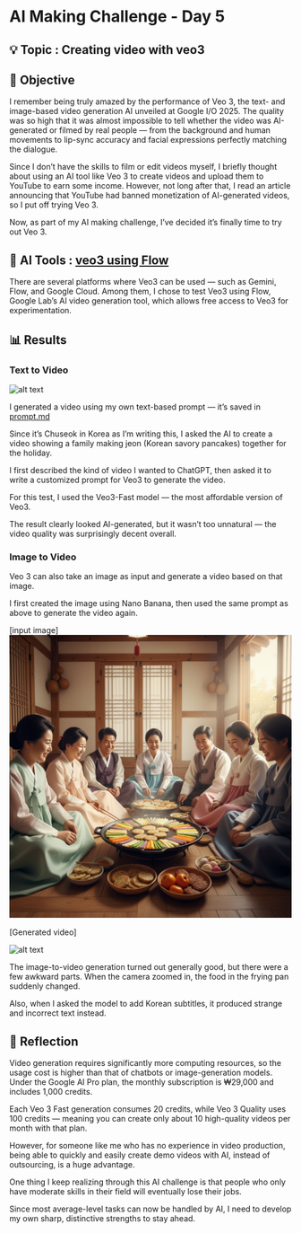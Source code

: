 # AI Making Challenge - Day 5

## 💡 Topic : Creating video with veo3


## 🎯 Objective
I remember being truly amazed by the performance of Veo 3, the text- and image-based video generation AI unveiled at Google I/O 2025. The quality was so high that it was almost impossible to tell whether the video was AI-generated or filmed by real people — from the background and human movements to lip-sync accuracy and facial expressions perfectly matching the dialogue.

Since I don’t have the skills to film or edit videos myself, I briefly thought about using an AI tool like Veo 3 to create videos and upload them to YouTube to earn some income. However, not long after that, I read an article announcing that YouTube had banned monetization of AI-generated videos, so I put off trying Veo 3.

Now, as part of my AI making challenge, I’ve decided it’s finally time to try out Veo 3.

## 🤖 AI Tools : [veo3 using Flow](https://labs.google/flow/about)
There are several platforms where Veo3 can be used — such as Gemini, Flow, and Google Cloud. Among them, I chose to test Veo3 using Flow, Google Lab’s AI video generation tool, which allows free access to Veo3 for experimentation.

## 📊 Results
### Text to Video

![alt text](images/video1.gif)

I generated a video using my own text-based prompt — it’s saved in [prompt.md](sources\prompt.md)

Since it’s Chuseok in Korea as I’m writing this, I asked the AI to create a video showing a family making jeon (Korean savory pancakes) together for the holiday.

I first described the kind of video I wanted to ChatGPT, then asked it to write a customized prompt for Veo3 to generate the video.

For this test, I used the Veo3-Fast model — the most affordable version of Veo3.

The result clearly looked AI-generated, but it wasn’t too unnatural — the video quality was surprisingly decent overall.

### Image to Video
Veo 3 can also take an image as input and generate a video based on that image.

I first created the image using Nano Banana, then used the same prompt as above to generate the video again.

[input image]
![alt text](images/image.png)

[Generated video]

![alt text](images/video2.gif)

The image-to-video generation turned out generally good, but there were a few awkward parts. When the camera zoomed in, the food in the frying pan suddenly changed.

Also, when I asked the model to add Korean subtitles, it produced strange and incorrect text instead.

## 📝 Reflection
Video generation requires significantly more computing resources, so the usage cost is higher than that of chatbots or image-generation models.
Under the Google AI Pro plan, the monthly subscription is ₩29,000 and includes 1,000 credits.

Each Veo 3 Fast generation consumes 20 credits, while Veo 3 Quality uses 100 credits — meaning you can create only about 10 high-quality videos per month with that plan.

However, for someone like me who has no experience in video production, being able to quickly and easily create demo videos with AI, instead of outsourcing, is a huge advantage.

One thing I keep realizing through this AI challenge is that people who only have moderate skills in their field will eventually lose their jobs.

Since most average-level tasks can now be handled by AI, I need to develop my own sharp, distinctive strengths to stay ahead.
